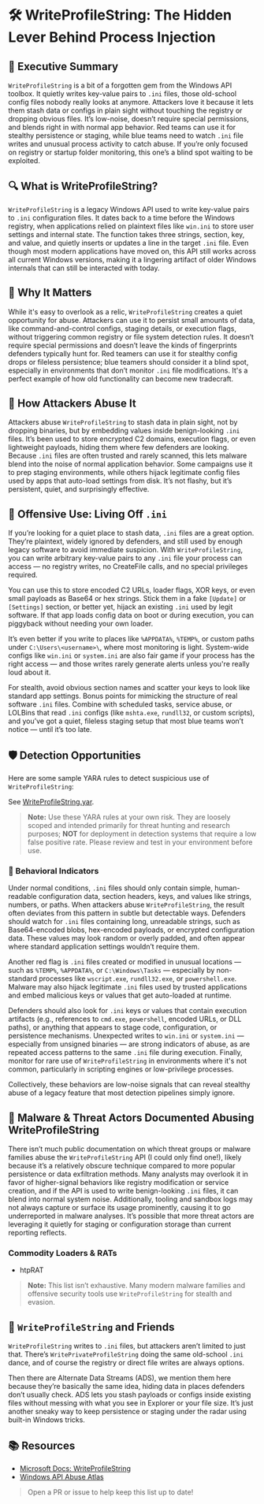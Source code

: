 # 🛠️ WriteProfileString: The Hidden Lever Behind Process Injection

## 🚀 Executive Summary
`WriteProfileString` is a bit of a forgotten gem from the Windows API toolbox. It quietly writes key-value pairs to `.ini` files, those old-school config files nobody really looks at anymore. Attackers love it because it lets them stash data or configs in plain sight without touching the registry or dropping obvious files. It’s low-noise, doesn’t require special permissions, and blends right in with normal app behavior. Red teams can use it for stealthy persistence or staging, while blue teams need to watch `.ini` file writes and unusual process activity to catch abuse. If you’re only focused on registry or startup folder monitoring, this one’s a blind spot waiting to be exploited.

## 🔍 What is WriteProfileString?
`WriteProfileString` is a legacy Windows API used to write key-value pairs to `.ini` configuration files. It dates back to a time before the Windows registry, when applications relied on plaintext files like `win.ini` to store user settings and internal state. The function takes three strings, section, key, and value, and quietly inserts or updates a line in the target `.ini` file. Even though most modern applications have moved on, this API still works across all current Windows versions, making it a lingering artifact of older Windows internals that can still be interacted with today.

## 🚩 Why It Matters
While it's easy to overlook as a relic, `WriteProfileString` creates a quiet opportunity for abuse. Attackers can use it to persist small amounts of data, like command-and-control configs, staging details, or execution flags, without triggering common registry or file system detection rules. It doesn’t require special permissions and doesn’t leave the kinds of fingerprints defenders typically hunt for. Red teamers can use it for stealthy config drops or fileless persistence; blue teamers should consider it a blind spot, especially in environments that don’t monitor `.ini` file modifications. It's a perfect example of how old functionality can become new tradecraft.

## 🧬 How Attackers Abuse It
Attackers abuse `WriteProfileString` to stash data in plain sight, not by dropping binaries, but by embedding values inside benign-looking `.ini` files. It’s been used to store encrypted C2 domains, execution flags, or even lightweight payloads, hiding them where few defenders are looking. Because `.ini` files are often trusted and rarely scanned, this lets malware blend into the noise of normal application behavior. Some campaigns use it to prep staging environments, while others hijack legitimate config files used by apps that auto-load settings from disk. It’s not flashy, but it’s persistent, quiet, and surprisingly effective.

## 🧨 Offensive Use: Living Off `.ini`
If you’re looking for a quiet place to stash data, `.ini` files are a great option. They’re plaintext, widely ignored by defenders, and still used by enough legacy software to avoid immediate suspicion. With `WriteProfileString`, you can write arbitrary key-value pairs to any `.ini` file your process can access — no registry writes, no CreateFile calls, and no special privileges required.

You can use this to store encoded C2 URLs, loader flags, XOR keys, or even small payloads as Base64 or hex strings. Stick them in a fake `[Update]` or `[Settings]` section, or better yet, hijack an existing `.ini` used by legit software. If that app loads config data on boot or during execution, you can piggyback without needing your own loader.

It’s even better if you write to places like `%APPDATA%`, `%TEMP%`, or custom paths under `C:\Users\<username>\`, where most monitoring is light. System-wide configs like `win.ini` or `system.ini` are also fair game if your process has the right access — and those writes rarely generate alerts unless you're really loud about it.

For stealth, avoid obvious section names and scatter your keys to look like standard app settings. Bonus points for mimicking the structure of real software `.ini` files. Combine with scheduled tasks, service abuse, or LOLBins that read `.ini` configs (like `mshta.exe`, `rundll32`, or custom scripts), and you’ve got a quiet, fileless staging setup that most blue teams won’t notice — until it’s too late.

## 🛡️ Detection Opportunities

Here are some sample YARA rules to detect suspicious use of `WriteProfileString`:

See [WriteProfileString.yar](./WriteProfileString.yar).

> **Note:** Use these YARA rules at your own risk. They are loosely scoped and intended primarily for threat hunting and research purposes; **NOT** for deployment in detection systems that require a low false positive rate. Please review and test in your environment before use.

### 🐾 Behavioral Indicators
Under normal conditions, `.ini` files should only contain simple, human-readable configuration data, section headers, keys, and values like strings, numbers, or paths. When attackers abuse `WriteProfileString`, the result often deviates from this pattern in subtle but detectable ways. Defenders should watch for `.ini` files containing long, unreadable strings, such as Base64-encoded blobs, hex-encoded payloads, or encrypted configuration data. These values may look random or overly padded, and often appear where standard application settings wouldn’t require them.

Another red flag is `.ini` files created or modified in unusual locations — such as `%TEMP%`, `%APPDATA%`, or `C:\Windows\Tasks` — especially by non-standard processes like `wscript.exe`, `rundll32.exe`, or `powershell.exe`. Malware may also hijack legitimate `.ini` files used by trusted applications and embed malicious keys or values that get auto-loaded at runtime.

Defenders should also look for `.ini` keys or values that contain execution artifacts (e.g., references to `cmd.exe`, `powershell`, encoded URLs, or DLL paths), or anything that appears to stage code, configuration, or persistence mechanisms. Unexpected writes to `win.ini` or `system.ini` — especially from unsigned binaries — are strong indicators of abuse, as are repeated access patterns to the same `.ini` file during execution. Finally, monitor for rare use of `WriteProfileString` in environments where it's not common, particularly in scripting engines or low-privilege processes.

Collectively, these behaviors are low-noise signals that can reveal stealthy abuse of a legacy feature that most detection pipelines simply ignore.


## 🦠 Malware & Threat Actors Documented Abusing WriteProfileString

There isn’t much public documentation on which threat groups or malware families abuse the `WriteProfileString` API (I could only find one!), likely because it’s a relatively obscure technique compared to more popular persistence or data exfiltration methods. Many analysts may overlook it in favor of higher-signal behaviors like registry modification or service creation, and if the API is used to write benign-looking `.ini` files, it can blend into normal system noise. Additionally, tooling and sandbox logs may not always capture or surface its usage prominently, causing it to go underreported in malware analyses. It’s possible that more threat actors are leveraging it quietly for staging or configuration storage than current reporting reflects.

### **Commodity Loaders & RATs**
- htpRAT

> **Note:** This list isn’t exhaustive. Many modern malware families and offensive security tools use `WriteProfileString` for stealth and evasion.

## 🧵 `WriteProfileString` and Friends
`WriteProfileString` writes to `.ini` files, but attackers aren’t limited to just that. There’s `WritePrivateProfileString` doing the same old-school `.ini` dance, and of course the registry or direct file writes are always options. 

Then there are Alternate Data Streams (ADS), we mention them here because they’re basically the same idea, hiding data in places defenders don’t usually check. ADS lets you stash payloads or configs inside existing files without messing with what you see in Explorer or your file size. It’s just another sneaky way to keep persistence or staging under the radar using built-in Windows tricks.


## 📚 Resources

- [Microsoft Docs: WriteProfileString](https://learn.microsoft.com/en-us/windows/win32/api/winbase/nf-winbase-writeprofilestringa)
- [Windows API Abuse Atlas](https://github.com/danafaye/WindowsAPIAbuseAtlas)

> Open a PR or issue to help keep this list up to date!